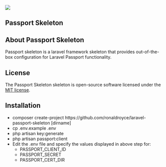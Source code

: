 <p align="left"><img src="https://laravel.com/assets/img/components/logo-laravel.svg"></p> 

## Passport Skeleton

## About Passport Skeleton

Passport skeleton is a laravel framework skeleton that provides out-of-the-box configuration for Laravel Passport
functionality.

## License

The Passport Skeleton skeleton is open-source software licensed under the [MIT license](https://opensource.org/licenses/MIT).

## Installation

<ul>
  <li>composer create-project https://github.com/ronaldroyce/laravel-passport-skeleton [dirname]</li>
  <li>cp .env.example .env
  <li>php artisan key:generate</li>
  <li>php artisan passport:client</li>
  <li>Edit the .env file and specify the values displayed in above step for:
    <ul>
      <li>PASSPORT_CLIENT_ID</li>
      <li>PASSPORT_SECRET</li>
      <li>PASSPORT_CERT_DIR</li>
    </ul>
</ul>
